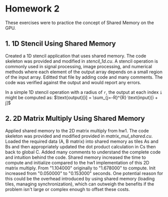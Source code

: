 # Homework 2

These exercises were to practice the concept of Shared Memory on the GPU.

## **1. 1D Stencil Using Shared Memory**

Created a 1D stencil application that uses shared memory. The code skeleton was provided and modified in *stencil_1d.cu*. A stencil operation is commonly used in signal processing, image processing, and numerical methods where each element of the output array depends on a small region of the input array. Editted that file by adding code and many comments. The code was verified against the output and would report any errors.

In a simple 1D stencil operation with a radius of `r`, the output at each index `i` might be computed as: $\text{output}[i] = \sum_{j=-R}^{R} \text{input}[i + j]$


## **2. 2D Matrix Multiply Using Shared Memory**

Applied shared memory to the 2D matrix multiply from hw1. The code skeleton was provided and modified provided in *matrix_mul_shared.cu*. Loaded the required data (A, B matrix) into shared memory as tiles As and Bs and then appropriately updated the dot product calculation in Cs then back to global C. Added many comments to understand the complete code and intuition behind the code. Shared memory increased the time to compute and initialize compared to the hw1 implementation of this 2D matrix multiply. From "1.104000" originally to "1.678000" to compute. Init increased from "0.050000" to "0.153000" seconds. One potential reason for this could be the overhead introduced by using shared memory (loading tiles, managing synchronization), which can outweigh the benefits if the problem isn't large or complex enough to offset these costs.

